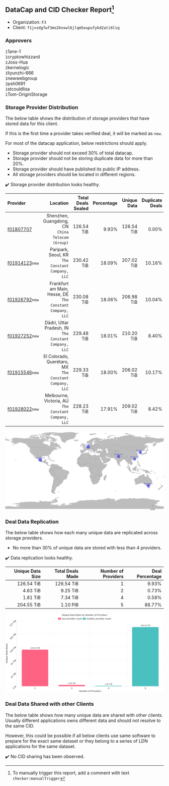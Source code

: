 ## DataCap and CID Checker Report[^1]
 - Organization: `F3`
 - Client: `f1jvsdgfwf3mo2knxwl6jlqm5oupufykd2ati6liq`
### Approvers
`1`1ane-1<br/>`1`cryptowhizzard<br/>`2`Joss-Hua<br/>`2`kernelogic<br/>`1`liyunzhi-666<br/>`1`newwebgroup<br/>`2`psh0691<br/>`1`stcouldlisa<br/>`1`Tom-OriginStorage

### Storage Provider Distribution
The below table shows the distribution of storage providers that have stored data for this client.

If this is the first time a provider takes verified deal, it will be marked as `new`.

For most of the datacap application, below restrictions should apply.
 - Storage provider should not exceed 30% of total datacap.
 - Storage provider should not be storing duplicate data for more than 20%.
 - Storage provider should have published its public IP address.
 - All storage providers should be located in different regions.

✔️ Storage provider distribution looks healthy.

| Provider                                                    |                                                     Location | Total Deals Sealed | Percentage | Unique Data | Duplicate Deals |
| :---------------------------------------------------------- | -----------------------------------------------------------: | -----------------: | ---------: | ----------: | --------------: |
| [f01807707](https://filfox.info/en/address/f01807707)       |          Shenzhen, Guangdong, CN<br/>`China Telecom (Group)` |         126.54 TiB |      9.93% |  126.54 TiB |           0.00% |
| [f01914123](https://filfox.info/en/address/f01914123)`new`  |          Paripark, Seoul, KR<br/>`The Constant Company, LLC` |         230.42 TiB |     18.09% |  207.02 TiB |          10.16% |
| [f01926792](https://filfox.info/en/address/f01926792)`new`  | Frankfurt am Main, Hesse, DE<br/>`The Constant Company, LLC` |         230.08 TiB |     18.06% |  206.98 TiB |          10.04% |
| [f01927252](https://filfox.info/en/address/f01927252)`new`  |     Dādri, Uttar Pradesh, IN<br/>`The Constant Company, LLC` |         229.48 TiB |     18.01% |  210.20 TiB |           8.40% |
| [f01915546](https://filfox.info/en/address/f01915546)`new`  |   El Colorado, Querétaro, MX<br/>`The Constant Company, LLC` |         229.33 TiB |     18.00% |  206.02 TiB |          10.17% |
| [f01928022](https://filfox.info/en/address/f01928022)`new`  |      Melbourne, Victoria, AU<br/>`The Constant Company, LLC` |         228.23 TiB |     17.91% |  209.02 TiB |           8.42% |

![Provider Distribution](https://raw.githubusercontent.com/data-preservation-programs/filplus-checker-assets/main/filecoin-project/filecoin-plus-large-datasets/issues/925/1675602361385.png)
### Deal Data Replication
The below table shows how each many unique data are replicated across storage providers.
- No more than 30% of unique data are stored with less than 4 providers.

✔️ Data replication looks healthy.

| Unique Data Size | Total Deals Made | Number of Providers | Deal Percentage |
| ---------------: | ---------------: | ------------------: | --------------: |
|       126.54 TiB |       126.54 TiB |                   1 |           9.93% |
|         4.63 TiB |         9.25 TiB |                   2 |           0.73% |
|         1.81 TiB |         7.34 TiB |                   4 |           0.58% |
|       204.55 TiB |         1.10 PiB |                   5 |          88.77% |

![Replication Distribution](https://raw.githubusercontent.com/data-preservation-programs/filplus-checker-assets/main/filecoin-project/filecoin-plus-large-datasets/issues/925/1675602362245.png)
### Deal Data Shared with other Clients
The below table shows how many unique data are shared with other clients.
Usually different applications owns different data and should not resolve to the same CID.

However, this could be possible if all below clients use same software to prepare for the exact same dataset or they belong to a series of LDN applications for the same dataset.

✔️ No CID sharing has been observed.

[^1]: To manually trigger this report, add a comment with text `checker:manualTrigger`
